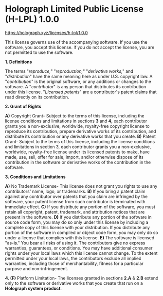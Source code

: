 # Holograph Limited Public License (H-LPL) 1.0.0

<https://holograph.xyz/licenses/h-lpl/1.0.0>

This license governs use of the accompanying software. If you use the software, you accept this license. If you do not accept the license, you are not permitted to use the software.

**1. Definitions**

The terms "_reproduce,_" "_reproduction,_" "_derivative works,_" and "_distribution_" have the same meaning here as under U.S. copyright law. A "_contribution_" is the original software, or any additions or changes to the software. A "_contributor_" is any person that distributes its contribution under this license. "_Licensed patents_" are a contributor's patent claims that read directly on its contribution.

**2. Grant of Rights**

**A)** Copyright Grant- Subject to the terms of this license, including the license conditions and limitations in sections **3** and **4**, each contributor grants you a non-exclusive, worldwide, royalty-free copyright license to reproduce its contribution, prepare derivative works of its contribution, and distribute its contribution or any derivative works that you create.
**B)** Patent Grant- Subject to the terms of this license, including the license conditions and limitations in section 3, each contributor grants you a non-exclusive, worldwide, royalty-free license under its licensed patents to make, have made, use, sell, offer for sale, import, and/or otherwise dispose of its contribution in the software or derivative works of the contribution in the software.

**3. Conditions and Limitations**

**A)** No Trademark License- This license does not grant you rights to use any contributors' name, logo, or trademarks.
**B)** If you bring a patent claim against any contributor over patents that you claim are infringed by the software, your patent license from such contributor is terminated with immediate effect.
**C)** If you distribute any portion of the software, you must retain all copyright, patent, trademark, and attribution notices that are present in the software.
**D)** If you distribute any portion of the software in source code form, you may do so only under this license by including a complete copy of this license with your distribution. If you distribute any portion of the software in compiled or object code form, you may only do so under a license that complies with this license.
**E)** The software is licensed "as-is." You bear all risks of using it. The contributors give no express warranties, guarantees, or conditions. You may have additional consumer rights under your local laws which this license cannot change. To the extent permitted under your local laws, the contributors exclude all implied warranties, including those of merchantability, fitness for a particular purpose and non-infringement.

**4. (F)** Platform Limitation- The licenses granted in sections **2.A** & **2.B** extend only to the software or derivative works that you create that run on a **Holograph system product**.
